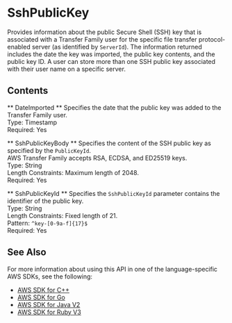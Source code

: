 # SshPublicKey<a name="API_SshPublicKey"></a>

Provides information about the public Secure Shell \(SSH\) key that is associated with a Transfer Family user for the specific file transfer protocol\-enabled server \(as identified by `ServerId`\)\. The information returned includes the date the key was imported, the public key contents, and the public key ID\. A user can store more than one SSH public key associated with their user name on a specific server\.

## Contents<a name="API_SshPublicKey_Contents"></a>

 ** DateImported **   <a name="TransferFamily-Type-SshPublicKey-DateImported"></a>
Specifies the date that the public key was added to the Transfer Family user\.  
Type: Timestamp  
Required: Yes

 ** SshPublicKeyBody **   <a name="TransferFamily-Type-SshPublicKey-SshPublicKeyBody"></a>
Specifies the content of the SSH public key as specified by the `PublicKeyId`\.  
 AWS Transfer Family accepts RSA, ECDSA, and ED25519 keys\.  
Type: String  
Length Constraints: Maximum length of 2048\.  
Required: Yes

 ** SshPublicKeyId **   <a name="TransferFamily-Type-SshPublicKey-SshPublicKeyId"></a>
Specifies the `SshPublicKeyId` parameter contains the identifier of the public key\.  
Type: String  
Length Constraints: Fixed length of 21\.  
Pattern: `^key-[0-9a-f]{17}$`   
Required: Yes

## See Also<a name="API_SshPublicKey_SeeAlso"></a>

For more information about using this API in one of the language\-specific AWS SDKs, see the following:
+  [AWS SDK for C\+\+](https://docs.aws.amazon.com/goto/SdkForCpp/transfer-2018-11-05/SshPublicKey) 
+  [AWS SDK for Go](https://docs.aws.amazon.com/goto/SdkForGoV1/transfer-2018-11-05/SshPublicKey) 
+  [AWS SDK for Java V2](https://docs.aws.amazon.com/goto/SdkForJavaV2/transfer-2018-11-05/SshPublicKey) 
+  [AWS SDK for Ruby V3](https://docs.aws.amazon.com/goto/SdkForRubyV3/transfer-2018-11-05/SshPublicKey) 